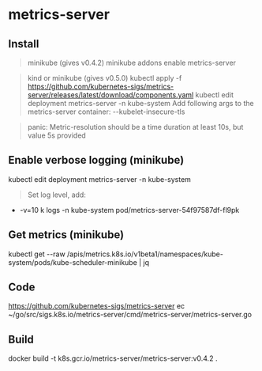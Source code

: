 # metrics-server

## Install
> minikube (gives v0.4.2)
minikube addons enable metrics-server

> kind or minikube (gives v0.5.0)
kubectl apply -f https://github.com/kubernetes-sigs/metrics-server/releases/latest/download/components.yaml
kubectl edit deployment metrics-server -n kube-system
  Add following args to the metrics-server container:
  --kubelet-insecure-tls

> panic: Metric-resolution should be a time duration at least 10s, but value 5s provided

## Enable verbose logging (minikube)
kubectl edit deployment metrics-server -n kube-system
> Set log level, add:
- -v=10
k logs -n kube-system pod/metrics-server-54f97587df-fl9pk

## Get metrics (minikube)
kubectl get --raw /apis/metrics.k8s.io/v1beta1/namespaces/kube-system/pods/kube-scheduler-minikube | jq

## Code
https://github.com/kubernetes-sigs/metrics-server
ec ~/go/src/sigs.k8s.io/metrics-server/cmd/metrics-server/metrics-server.go

## Build
docker build -t k8s.gcr.io/metrics-server/metrics-server:v0.4.2 .

